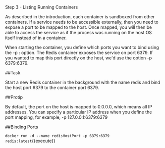 
Step 3 - Listing Running Containers

As described in the introduction, each container is sandboxed from other containers. If a service needs to be accessible externally, then you need to expose a port to be mapped to the host. Once mapped, you will then be able to access the service as if the process was running on the host OS itself instead of in a container.

When starting the container, you define which ports you want to bind using the -p <host-port>:<container-port> option. The Redis container exposes the service on port 6379. If you wanted to map this port directly on the host, we'd use the option -p 6379:6379.

##Task

Start a new Redis container in the background with the name redis and bind the host port 6379 to the container port 6379.

##Protip

By default, the port on the host is mapped to 0.0.0.0, which means all IP addresses. You can specify a particular IP address when you define the port mapping, for example, -p 127.0.0.1:6379:6379


##Binding Ports

`docker run -d --name redisHostPort -p 6379:6379 redis:latest`{{execute}}
